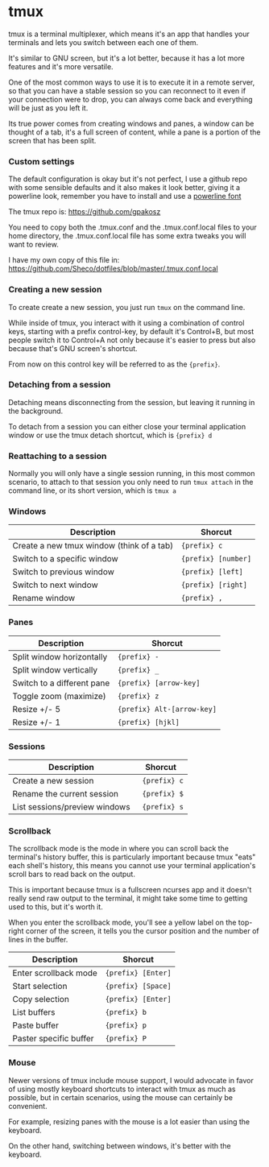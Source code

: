 tmux
====

tmux is a terminal multiplexer, which means it's an app that handles your terminals and lets you switch between each one of them.

It's similar to GNU screen, but it's a lot better, because it has a lot more features and it's more versatile.

One of the most common ways to use it is to execute it in a remote server, so that you can have a stable session so you can reconnect to it even if your connection were to drop, you can always come back and everything will be just as you left it.

Its true power comes from creating windows and panes, a window can be thought of a tab, it's a full screen of content, while a pane is a portion of the screen that has been split.

### Custom settings

The default configuration is okay but it's not perfect, I use a github repo with some sensible defaults and it also makes it look better, giving it a powerline look, remember you have to install and use a [powerline font](https://github.com/powerline/fonts)

The tmux repo is: https://github.com/gpakosz

You need to copy both the .tmux.conf and the .tmux.conf.local files to your home directory, the .tmux.conf.local file has some extra tweaks you will want to review.

I have my own copy of this file in: https://github.com/Sheco/dotfiles/blob/master/.tmux.conf.local

### Creating a new session

To create create a new session, you just run ```tmux``` on the command line.

While inside of tmux, you interact with it using a combination of control keys, starting with a prefix control-key, by default it's Control+B, but most people switch it to Control+A not only because it's easier to press but also because that's GNU screen's shortcut.

From now on this control key will be referred to as the ```{prefix}```.

### Detaching from a session

Detaching means disconnecting from the session, but leaving it running in the background.

To detach from a session you can either close your terminal application window or use the tmux detach shortcut, which is ```{prefix} d```


### Reattaching to a session

Normally you will only have a single session running, in this most common scenario, to attach to that session you only need to run ```tmux attach``` in the command line, or its short version, which is ```tmux a```

### Windows

| Description | Shorcut |
| ----------- | ------- |
| Create a new tmux window (think of a tab) | ```{prefix} c```        |
| Switch to a specific window		            |	```{prefix} [number]``` |
| Switch to previous window		              | ```{prefix} [left]```   |
| Switch to next window				              | ```{prefix} [right]```  |
| Rename window                             | ```{prefix} , ```       |

### Panes

| Description | Shorcut |
| ----------- | ------- |
| Split window horizontally			 | ``` {prefix} - ``` |
| Split window vertically				 | ``` {prefix} _ ``` |
| Switch to a different pane		 | ``` {prefix} [arrow-key] ``` |
| Toggle zoom (maximize)				 | ``` {prefix} z ``` |
| Resize +/- 5                   | ``` {prefix} Alt-[arrow-key] ``` |
| Resize +/- 1                   | ``` {prefix} [hjkl] ``` |

### Sessions

| Description | Shorcut |
| ----------- | ------- |
| Create a new session          | ``` {prefix} c``` |
| Rename the current session    | ``` {prefix} $``` |
| List sessions/preview windows | ``` {prefix} s``` |

### Scrollback

The scrollback mode is the mode in where you can scroll back the terminal's history buffer, this is particularly important because tmux "eats" each shell's history, this means you cannot use your terminal application's scroll bars to read back on the output.

This is important because tmux is a fullscreen ncurses app and it doesn't really send raw output to the terminal, it might take some time to getting used to this, but it's worth it.

When you enter the scrollback mode, you'll see a yellow label on the top-right corner of the screen, it tells you the cursor position and the number of lines in the buffer.

| Description | Shorcut |
| ----------- | ------- |
| Enter scrollback mode          | ``` {prefix} [Enter] ``` |
| Start selection                | ``` {prefix} [Space] ``` |
| Copy selection                 | ``` {prefix} [Enter] ``` |
| List buffers                   | ``` {prefix} b ``` |
| Paste buffer                   | ``` {prefix} p ``` |
| Paster specific buffer         | ``` {prefix} P ``` |


### Mouse

Newer versions of tmux include mouse support, I would advocate in favor of using mostly keyboard shortcuts to interact with tmux as much as possible, but in certain scenarios, using the mouse can certainly be convenient.

For example, resizing panes with the mouse is a lot easier than using the keyboard.

On the other hand, switching between windows, it's better with the keyboard.

